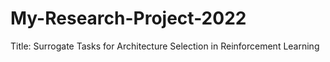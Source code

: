 # My-Research-Project-2022
Title: Surrogate Tasks for Architecture Selection in Reinforcement Learning
